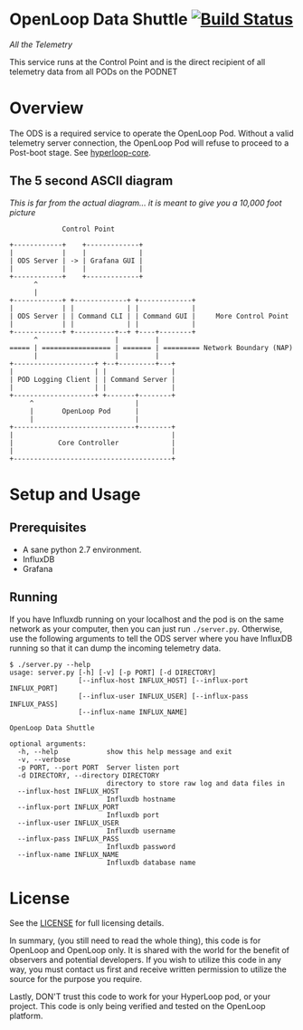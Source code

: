 # OpenLoop Data Shuttle [![Build Status](https://travis-ci.org/openloopalliance/ODS.svg?branch=master)](https://travis-ci.org/openloopalliance/ODS)

_All the Telemetry_

This service runs at the Control Point and is the direct recipient of all
telemetry data from all PODs on the PODNET

# Overview

The ODS is a required service to operate the OpenLoop Pod. Without a valid
telemetry server connection, the OpenLoop Pod will refuse to proceed to a
Post-boot stage.  See
[hyperloop-core](https://github.com/openloopalliance/hyperloop-core).

## The 5 second ASCII diagram

_This is far from the actual diagram... it is meant to give you a 10,000 foot
picture_

```
             Control Point

+------------+    +-------------+
|            |    |             |
| ODS Server | -> | Grafana GUI |
|            |    |             |
+------------+    +-------------+
      ^
      |
+------------+ +-------------+ +-------------+
|            | |             | |             |
| ODS Server | | Command CLI | | Command GUI |     More Control Point
|            | |             | |             |
+------------+ +----------+--+ +----+--------+
      ^                   |         |
===== | ================= | ======= | ========= Network Boundary (NAP)
      |                   |         |
+--------------------+ +--+---------+---+
|                    | |                |
| POD Logging Client | | Command Server |
|                    | |                |
+--------------------+ +-------+--------+
     ^                         |
     |       OpenLoop Pod      |
     |                         |
+------------------------------+--------+
|                                       |
|           Core Controller             |
|                                       |
+---------------------------------------+
```

# Setup and Usage

## Prerequisites

* A sane python 2.7 environment.
* InfluxDB
* Grafana

## Running

If you have Influxdb running on your localhost and the pod is on the same
network as your computer, then you can just run `./server.py`.  Otherwise,
use the following arguments to tell the ODS server where you have InfluxDB
running so that it can dump the incoming telemetry data.

```
$ ./server.py --help
usage: server.py [-h] [-v] [-p PORT] [-d DIRECTORY]
                 [--influx-host INFLUX_HOST] [--influx-port INFLUX_PORT]
                 [--influx-user INFLUX_USER] [--influx-pass INFLUX_PASS]
                 [--influx-name INFLUX_NAME]

OpenLoop Data Shuttle

optional arguments:
  -h, --help            show this help message and exit
  -v, --verbose
  -p PORT, --port PORT  Server listen port
  -d DIRECTORY, --directory DIRECTORY
                        directory to store raw log and data files in
  --influx-host INFLUX_HOST
                        Influxdb hostname
  --influx-port INFLUX_PORT
                        Influxdb port
  --influx-user INFLUX_USER
                        Influxdb username
  --influx-pass INFLUX_PASS
                        Influxdb password
  --influx-name INFLUX_NAME
                        Influxdb database name
```

# License

See the [LICENSE](LICENSE) for full licensing details.

In summary, (you still need to read the whole thing), this code is for
OpenLoop and OpenLoop only. It is shared with the world for the benefit of
observers and potential developers. If you wish to utilize this code in any
way, you must contact us first and receive written permission to utilize the
source for the purpose you require.

Lastly, DON'T trust this code to work for your HyperLoop pod, or your project.
This code is only being verified and tested on the OpenLoop platform.
